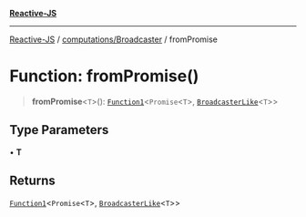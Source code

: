 [**Reactive-JS**](../../../README.md)

***

[Reactive-JS](../../../README.md) / [computations/Broadcaster](../README.md) / fromPromise

# Function: fromPromise()

> **fromPromise**\<`T`\>(): [`Function1`](../../../functions/type-aliases/Function1.md)\<`Promise`\<`T`\>, [`BroadcasterLike`](../../interfaces/BroadcasterLike.md)\<`T`\>\>

## Type Parameters

• **T**

## Returns

[`Function1`](../../../functions/type-aliases/Function1.md)\<`Promise`\<`T`\>, [`BroadcasterLike`](../../interfaces/BroadcasterLike.md)\<`T`\>\>
